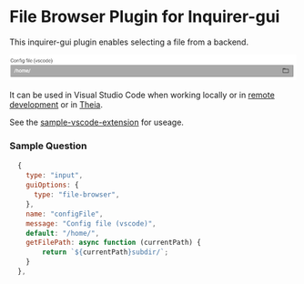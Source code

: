 # File Browser Plugin for Inquirer-gui

This inquirer-gui plugin enables selecting a file from a backend.

![Inquirer-gui File-Browser](./file-browser.png)

It can be used in Visual Studio Code when working locally or in [remote development](https://code.visualstudio.com/docs/remote/remote-overview) or in [Theia](https://github.com/eclipse-theia/theia).

See the [sample-vscode-extension](https://github.com/SAP/inquirer-gui/tree/master/sample-vscode-extension) for useage.

### Sample Question
```js
  {
    type: "input",
    guiOptions: {
      type: "file-browser",
    },
    name: "configFile",
    message: "Config file (vscode)",
    default: "/home/",
    getFilePath: async function (currentPath) {
        return `${currentPath}subdir/`;
    }
  },
```
